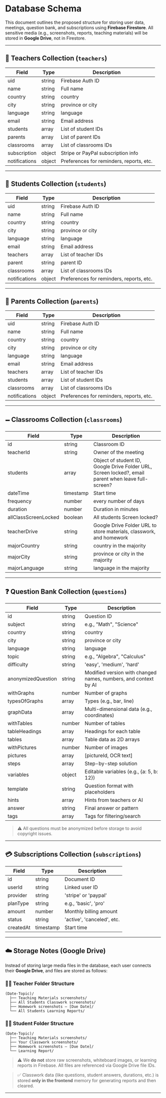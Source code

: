 # Database Schema

This document outlines the proposed structure for storing user data, meetings, question bank, and subscriptions using **Firebase Firestore**. All sensitive media (e.g., screenshots, reports, teaching materials) will be stored in **Google Drive**, not in Firestore.

---

## 🧑 Teachers Collection (`teachers`)

| Field           | Type     | Description |
|----------------|----------|-------------|
| uid            | string   | Firebase Auth ID |
| name           | string   | Full name |
| country        | string   | country |
| city           | string   | province or city |
| language       | string   | language |
| email          | string   | Email address |
| students       | array    | List of student IDs |
| parents        | array    | List of parent IDs |
| classrooms     | array    | List of classrooms IDs |
| subscription   | object   | Stripe or PayPal subscription info |
| notifications  | object   | Preferences for reminders, reports, etc. |

---

## 🧑 Students Collection (`students`)

| Field           | Type     | Description |
|----------------|----------|-------------|
| uid            | string   | Firebase Auth ID |
| name           | string   | Full name |
| country        | string   | country |
| city           | string   | province or city |
| language       | string   | language |
| email          | string   | Email address |
| teachers       | array    | List of teacher IDs |
| parent         | string   | parent ID |
| classrooms     | array    | List of classrooms IDs |
| notifications  | object   | Preferences for reminders, reports, etc. |

---

## 🧑 Parents Collection (`parents`)

| Field           | Type     | Description |
|----------------|----------|-------------|
| uid            | string   | Firebase Auth ID |
| name           | string   | Full name |
| country        | string   | country |
| city           | string   | province or city |
| language       | string   | language |
| email          | string   | Email address |
| teachers       | array    | List of teacher IDs |
| students       | array    | List of student IDs |
| classrooms     | array    | List of classrooms IDs |
| notifications  | object   | Preferences for reminders, reports, etc. |

---

## 🗕️ Classrooms Collection (`classrooms`)

| Field           | Type       | Description |
|----------------|------------|-------------|
| id             | string     | Classroom ID |
| teacherId      | string     | Owner of the meeting |
| students       | array      | Object of student ID, Google Drive Folder URL, Screen locked?, email parent when leave full-screen? |
| dateTime       | timestamp  | Start time |
| frequency      | number     | every number of days |
| duration       | number     | Duration in minutes |
| allClassScreenLocked | boolean    | All students Screen locked? |
| teacherDrive   | string      | Google Drive Folder URL to store materials, classwork, and homework |
| majorCountry        | string   | country in the majority |
| majorCity           | string   | province or city in the majority |
| majorLanguage       | string   | language in the majority |

---

## ❓ Question Bank Collection (`questions`)

| Field               | Type     | Description |
|--------------------|----------|-------------|
| id                 | string   | Question ID |
| subject            | string   | e.g., "Math", "Science" |
| country            | string   | country |
| city               | string   | province or city |
| language           | string   | language |
| topic              | string   | e.g., "Algebra", "Calculus" |
| difficulty         | string   | 'easy', 'medium', 'hard' |
| anonymizedQuestion | string   | Modified version with changed names, numbers, and context by AI |
| withGraphs         | number   | Number of graphs |
| typesOfGraphs      | array    | Types (e.g., bar, line) |
| graphData          | array    | Multi-dimensional data (e.g., coordinates) |
| withTables         | number   | Number of tables |
| tableHeadings      | array    | Headings for each table |
| tables             | array    | Table data as 2D arrays |
| withPictures       | number   | Number of images |
| pictures           | array    | [pictureId, OCR text] |
| steps              | array    | Step-by-step solution |
| variables          | object   | Editable variables (e.g., {a: 5, b: 12}) |
| template           | string   | Question format with placeholders |
| hints              | array    | Hints from teachers or AI |
| answer             | string   | Final answer or pattern |
| tags               | array    | Tags for filtering/search |

> ⚠️ All questions must be anonymized before storage to avoid copyright issues.

---

## 💳 Subscriptions Collection (`subscriptions`)

| Field       | Type      | Description |
|------------|-----------|-------------|
| id         | string    | Document ID |
| userId     | string    | Linked user ID |
| provider   | string    | 'stripe' or 'paypal' |
| planType   | string    | e.g., 'basic', 'pro' |
| amount     | number    | Monthly billing amount |
| status     | string    | 'active', 'canceled', etc. |
| createdAt  | timestamp | Start time |

---

## ☁️ Storage Notes (Google Drive)

Instead of storing large media files in the database, each user connects their **Google Drive**, and files are stored as follows:

### 👨‍🏫 Teacher Folder Structure
```
(Date-Topic)/
  ├── Teaching Materials screenshots/
  ├── All Students Classwork screenshots/
  ├── Homework screenshots – [Due Date]/
  └── All Students Learning Reports/
```

### 👩‍🎓 Student Folder Structure
```
(Date-Topic)/
  ├── Teaching Materials screenshots/
  ├── Your Classwork screenshots/
  ├── Homework screenshots – [Due Date]/
  └── Learning Report/
```

> ⚠️ We **do not** store raw screenshots, whiteboard images, or learning reports in Firebase. All files are referenced via Google Drive file IDs.

> ✅ Classwork data (like questions, student answers, durations, etc.) is stored **only in the frontend** memory for generating reports and then cleared.

---

